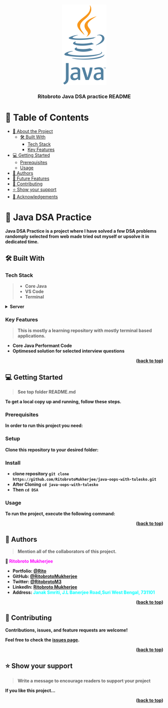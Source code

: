 <a name="readme-top"></a>


<div align="center">
  <!-- You are encouraged to replace this logo with your own! Otherwise you can also remove it. -->
  <img src="../Java_logo.svg.png" alt="logo" width="140"  height="auto" />
  <br/>

  <h3><b>Ritobroto Java DSA practice README</b></h3>

</div>

<!-- TABLE OF CONTENTS -->

# 📗 Table of Contents

- [📖 About the Project](#about-project)
  - [🛠 Built With](#built-with)
    - [Tech Stack](#tech-stack)
    - [Key Features](#key-features)
- [💻 Getting Started](#getting-started)
  - [Prerequisites](#prerequisites)
  - [Usage](#usage)
- [👥 Authors](#authors)
- [🔭 Future Features](#future-features)
- [🤝 Contributing](#contributing)
- [⭐️ Show your support](#support)
- [🙏 Acknowledgements](#acknowledgements)

<!-- PROJECT DESCRIPTION -->

# 📖 <strong>Java DSA Practice<strong> <a name="about-project"></a>


**<strong>Java DSA Practice<strong>** is a project where I have solved a few DSA problems randomply selected from web made tried out myself or upsolve it in dedicated time.

## 🛠 Built With <a name="built-with"></a>

### Tech Stack <a name="tech-stack"></a>

> - Core Java
> - VS Code
> - Terminal

<details>
  <summary>Server</summary>
  <ul>
    <li><a href="https://www.oracle.com/java/technologies/downloads/">Core Java</a></li>
  </ul>
</details>

<!-- Features -->

### Key Features <a name="key-features"></a>

> This is mostly a learning repository with mostly terminal based applications.

- **Core Java Performant Code**
- **Optimesed solution for selected interview questions**

<p align="right">(<a href="#readme-top">back to top</a>)</p>

<!-- GETTING STARTED -->

## 💻 Getting Started <a name="getting-started"></a>

> See top folder README.md

To get a local copy up and running, follow these steps.

### Prerequisites

In order to run this project you need:


### Setup

Clone this repository to your desired folder:


### Install

- clone repository ```git clone https://github.com/RitobrotoMukherjee/java-oops-with-tulesko.git```
- After Cloning ```cd java-oops-with-tulesko```
- Then ```cd DSA```

### Usage

To run the project, execute the following command:


<p align="right">(<a href="#readme-top">back to top</a>)</p>

<!-- AUTHORS -->

## 👥 Authors <a name="authors"></a>

> Mention all of the collaborators of this project.

👤 **<span style="color:fuchsia">Ritobroto Mukherjee<span>**

- Portfolio: [@Rito](https://ritobrotomukherjee.github.io/Work-Portfolio/)
- GitHub: [@RitobrotoMukherjee](https://github.com/RitobrotoMukherjee)
- Twitter: [@RitobrotoM3](https://twitter.com/RitobrotoM3)
- LinkedIn: [Ritobroto Mukherjee](https://www.linkedin.com/in/ritobroto-mukherjee-519148ba/)
- Address: <span style="color:cyan">Janak Smriti, J.L Banerjee Road,Suri West Bengal, 731101<span>

<p align="right">(<a href="#readme-top">back to top</a>)</p>

<!-- CONTRIBUTING -->

## 🤝 Contributing <a name="contributing"></a>

Contributions, issues, and feature requests are welcome!

Feel free to check the [issues page](../../issues/).

<p align="right">(<a href="#readme-top">back to top</a>)</p>

<!-- SUPPORT -->

## ⭐️ Show your support <a name="support"></a>

> Write a message to encourage readers to support your project

If you like this project...

<p align="right">(<a href="#readme-top">back to top</a>)</p>

